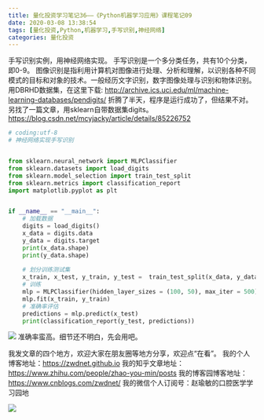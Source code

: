 ```yaml
---
title: 量化投资学习笔记36——《Python机器学习应用》课程笔记09
date: 2020-03-08 13:38:54
tags: [量化投资,Python,机器学习,手写识别,神经网络]
categories: 量化投资
---
```

手写识别实例，用神经网络实现。
手写识别是一个多分类任务，共有10个分类，即0-9。
图像识别是指利用计算机对图像进行处理、分析和理解，以识别各种不同模式的目标和对象的技术。一般经历文字识别，数字图像处理与识别和物体识别。
用DBRHD数据集，在这里下载: http://archive.ics.uci.edu/ml/machine-learning-databases/pendigits/
折腾了半天，程序是运行成功了，但结果不对。另找了一篇文章，用sklearn自带数据集digits。
https://blog.csdn.net/mcyjacky/article/details/85226752
```python
# coding:utf-8
# 神经网络实现手写识别


from sklearn.neural_network import MLPClassifier
from sklearn.datasets import load_digits
from sklearn.model_selection import train_test_split
from sklearn.metrics import classification_report
import matplotlib.pyplot as plt


if __name__ == "__main__":
    # 加载数据
    digits = load_digits()
    x_data = digits.data
    y_data = digits.target
    print(x_data.shape)
    print(y_data.shape)
   
    # 划分训练测试集
    x_train, x_test, y_train, y_test =  train_test_split(x_data, y_data)
    # 训练
    mlp = MLPClassifier(hidden_layer_sizes = (100, 50), max_iter = 500)
    mlp.fit(x_train, y_train)
    # 准确率评估
    predictions = mlp.predict(x_test)
    print(classification_report(y_test, predictions))
```
![](https://zymblog-1258069789.cos.ap-chengdu.myqcloud.com/blog0178-QTLearn/28/01.png)
准确率蛮高。细节还不明白，先会用吧。




我发文章的四个地方，欢迎大家在朋友圈等地方分享，欢迎点“在看”。
我的个人博客地址：https://zwdnet.github.io
我的知乎文章地址： https://www.zhihu.com/people/zhao-you-min/posts
我的博客园博客地址： https://www.cnblogs.com/zwdnet/
我的微信个人订阅号：赵瑜敏的口腔医学学习园地


![](https://zymblog-1258069789.cos.ap-chengdu.myqcloud.com/other/wx.jpg)